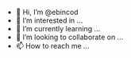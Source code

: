 - 👋 Hi, I’m @ebincod
- 👀 I’m interested in ...
- 🌱 I’m currently learning ...
- 💞️ I’m looking to collaborate on ...
- 📫 How to reach me ...

<!---
ebincod/ebincod is a ✨ special ✨ repository because its `README.md` (this file) appears on your GitHub profile.
You can click the Preview link to take a look at your changes.
--->
